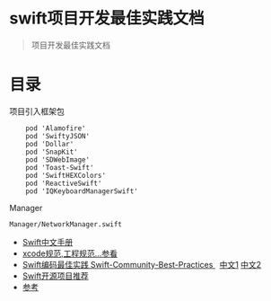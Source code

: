 # swift项目开发最佳实践文档

> 项目开发最佳实践文档

# 目录

项目引入框架包
```
    pod 'Alamofire'
    pod 'SwiftyJSON'
    pod 'Dollar'
    pod 'SnapKit'
    pod 'SDWebImage'
    pod 'Toast-Swift'
    pod 'SwiftHEXColors'
    pod 'ReactiveSwift'
    pod 'IQKeyboardManagerSwift'
```

Manager   
```
Manager/NetworkManager.swift

```
* [Swift中文手册](https://github.com/CocoaChina-editors/Welcome-to-Swift)
* [xcode规范,工程规范...参看](https://github.com/roycms/IosCodeSpecification)
* [Swift编码最佳实践 Swift-Community-Best-Practices ](https://github.com/schwa/Swift-Community-Best-Practices)   [中文1](http://www.cocoachina.com/swift/20151010/13664.html)  [中文2](http://www.tuicool.com/articles/j67FNr)
* [Swift开源项目推荐](SwiftProjectRecommend.md)
* [参考](reference.md)


 
